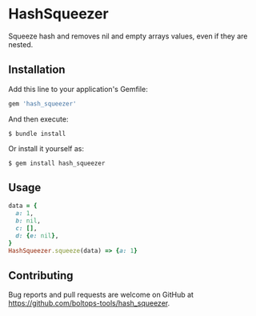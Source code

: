 # HashSqueezer

Squeeze hash and removes nil and empty arrays values, even if they are nested.

## Installation

Add this line to your application's Gemfile:

```ruby
gem 'hash_squeezer'
```

And then execute:

    $ bundle install

Or install it yourself as:

    $ gem install hash_squeezer

## Usage

```ruby
data = {
  a: 1,
  b: nil,
  c: [],
  d: {e: nil},
}
HashSqueezer.squeeze(data) => {a: 1}
```

## Contributing

Bug reports and pull requests are welcome on GitHub at https://github.com/boltops-tools/hash_squeezer.
